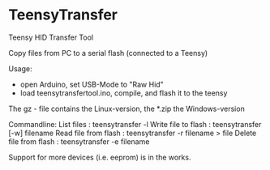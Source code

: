 # TeensyTransfer
Teensy HID Transfer Tool 

Copy files from PC to a serial flash (connected to a Teensy)

Usage:
 - open Arduino, set USB-Mode to "Raw Hid"
 - load teensytransfertool.ino, compile, and flash it to the teensy
 
The gz - file contains the Linux-version, the *.zip the Windows-version

Commandline:
 List files : teensytransfer -l 
 Write file to flash : teensytransfer [-w] filename
 Read file from flash : teensytransfer -r filename > file
 Delete file from flash : teensytransfer -e filename
 
 
Support for more devices (i.e. eeprom) is in the works.

